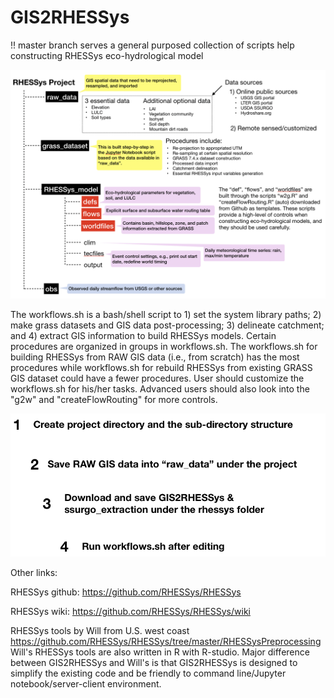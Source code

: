 # GIS2RHESSys

!! master branch serves a general purposed collection of scripts help constructing RHESSys eco-hydrological model

![Alt text](rhessys_filesystem.png?raw=true "Title")


The workflows.sh is a bash/shell script to 1) set the system library paths; 2) make grass datasets and GIS data post-processing; 3) delineate catchment; and 4) extract GIS information to build RHESSys models. Certain procedures are organized in groups in workflows.sh. The workflows.sh for building RHESSys from RAW GIS data (i.e., from scratch) has the most procedures while workflows.sh for rebuild RHESSys from existing GRASS GIS dataset could have a fewer procedures. User should customize the workflows.sh for his/her tasks. Advanced users should also look into the "g2w" and "createFlowRouting" for more controls.  

![Alt text](procedure.png?raw=true "Title")

Other links:

RHESSys github: https://github.com/RHESSys/RHESSys

RHESSys wiki: https://github.com/RHESSys/RHESSys/wiki

RHESSys tools by Will from U.S. west coast https://github.com/RHESSys/RHESSys/tree/master/RHESSysPreprocessing
Will's RHESSys tools are also written in R with R-studio. Major difference between GIS2RHESSys and Will's is that GIS2RHESSys is designed to simplify the existing code and be friendly to command line/Jupyter notebook/server-client environment.
